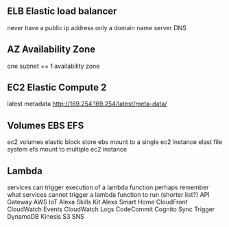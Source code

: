 
ELB Elastic load balancer
------------------------------
never have a public ip address only a domain name server DNS


AZ Availability Zone
------------------------------
one subnet == 1 availability zone 


EC2 Elastic Compute 2
------------------------------
latest metadata
http://169.254.169.254/latest/meta-data/

Volumes EBS EFS
------------------------------
ec2 volumes 
elastic block store ebs mount to a single ec2 instance
elast file system efs mount to multiple ec2 instance


Lambda
------------------------------
services can trigger execution of a lambda function 
perhaps remember what services cannot trigger a lambda function to run (shorter list?)
API Gateway
AWS IoT
Alexa Skills Kit
Alexa Smart Home
CloudFront
CloudWatch Events
CloudWatch Logs
CodeCommit
Cognito Sync Trigger
DynamoDB
Kinesis
S3
SNS
